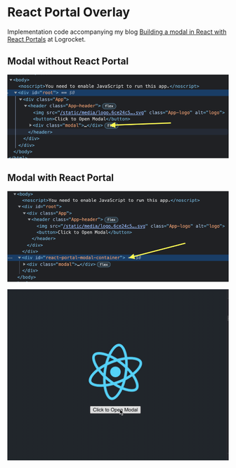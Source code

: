 # React Portal Overlay

Implementation code accompanying my blog [Building a modal in React with React Portals](https://blog.logrocket.com/build-modal-with-react-portals/) at Logrocket.

## Modal without React Portal
![Modal without React Portal](/assets/modal-without-react-portal.png)

## Modal with React Portal
![Modal with React Portal](/assets/modal-with-react-portal.png)


![Modal with CSS Transition](/assets/modal-with-css-transition.gif)

